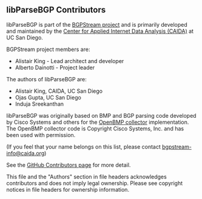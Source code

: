 libParseBGP Contributors
------------------------

libParseBGP is part of the [BGPStream project](https://bgpstream.caida.org) and
is primarily developed and maintained by the
[Center for Applied Internet Data Analysis (CAIDA)](https://www.caida.org) at UC
San Diego.

BGPStream project members are:
 - Alistair King - Lead architect and developer
 - Alberto Dainotti - Project leader

The authors of libParseBGP are:
 - Alistair King, CAIDA, UC San Diego
 - Ojas Gupta, UC San Diego
 - Induja Sreekanthan

libParseBGP was originally based on BMP and BGP parsing code developed by Cisco
Systems and others for the
[OpenBMP collector](https://github.com/OpenBMP/openbmp) implementation. The
OpenBMP collector code is Copyright Cisco Systems, Inc. and has been used with
permission.

(If you feel that your name belongs on this list, please contact
bgpstream-info@caida.org)

See the [GitHub Contributors
page](https://github.com/CAIDA/libparsebgp/graphs/contributors) for more
detail.

This file and the "Authors" section in file headers acknowledges contributors
and does not imply legal ownership. Please see copyright notices in file headers
for ownership information.
